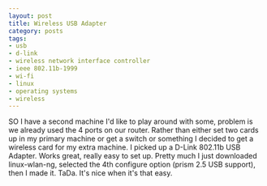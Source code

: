 ```yaml
---
layout: post
title: Wireless USB Adapter
category: posts
tags:
- usb
- d-link
- wireless network interface controller
- ieee 802.11b-1999
- wi-fi
- linux
- operating systems
- wireless
---
```

SO I have a second machine I'd like to play around with some, problem is we already used the 4 ports on our router. Rather than either set two cards up in my primary machine or get a switch or something I decided to get a wireless card for my extra machine. I picked up a D-Link 802.11b USB Adapter. Works great, really easy to set up. Pretty much I just downloaded linux-wlan-ng, selected the 4th configure option (prism 2.5 USB support), then I made it. TaDa. It's nice when it's that easy.
